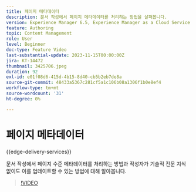 ```yaml
---
title: 페이지 메타데이터
description: 문서 작성에서 페이지 메타데이터를 처리하는 방법을 살펴봅니다.
version: Experience Manager 6.5, Experience Manager as a Cloud Service
feature: Authoring
topic: Content Management
role: User
level: Beginner
doc-type: Feature Video
last-substantial-update: 2023-11-15T00:00:00Z
jira: KT-14472
thumbnail: 3425706.jpeg
duration: 92
exl-id: e01f08d6-415d-4b15-8d40-cb5b2eb7de8a
source-git-commit: 48433a5367c281cf5a1c106b08a1306f1b0e8ef4
workflow-type: tm+mt
source-wordcount: '31'
ht-degree: 0%

---
```


# 페이지 메타데이터

{{edge-delivery-services}}

문서 작성에서 페이지 수준 메타데이터를 처리하는 방법과 작성자가 기술적 전문 지식 없이도 이를 업데이트할 수 있는 방법에 대해 알아봅니다.

>[!VIDEO](https://video.tv.adobe.com/v/3425706/?learn=on)
